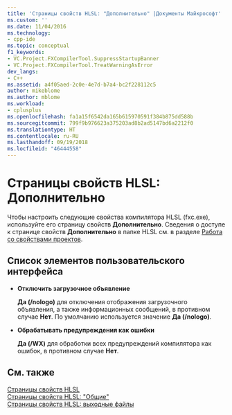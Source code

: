 ```yaml
---
title: 'Страницы свойств HLSL: "Дополнительно" |Документы Майкрософт'
ms.custom: ''
ms.date: 11/04/2016
ms.technology:
- cpp-ide
ms.topic: conceptual
f1_keywords:
- VC.Project.FXCompilerTool.SuppressStartupBanner
- VC.Project.FXCompilerTool.TreatWarningAsError
dev_langs:
- C++
ms.assetid: a4f05aed-2c0e-4e7d-b7a4-bc2f228112c5
author: mikeblome
ms.author: mblome
ms.workload:
- cplusplus
ms.openlocfilehash: fa1a15f6542da165b615970591f384b875dd588b
ms.sourcegitcommit: 799f9b976623a375203ad8b2ad5147bd6a2212f0
ms.translationtype: HT
ms.contentlocale: ru-RU
ms.lasthandoff: 09/19/2018
ms.locfileid: "46444558"
---
```

# <a name="hlsl-property-pages-advanced"></a>Страницы свойств HLSL: Дополнительно

Чтобы настроить следующие свойства компилятора HLSL (fxc.exe), используйте его страницу свойств **Дополнительно**. Сведения о доступе к странице свойств **Дополнительно** в папке HLSL см. в разделе [Работа со свойствами проектов](../ide/working-with-project-properties.md).

## <a name="uielement-list"></a>Список элементов пользовательского интерфейса

- **Отключить загрузочное объявление**

   **Да (/nologo)** для отключения отображения загрузочного объявления, а также информационных сообщений, в противном случае **Нет**. По умолчанию используется значение **Да (/nologo)**.

- **Обрабатывать предупреждения как ошибки**

   **Да (/WX)** для обработки всех предупреждений компилятора как ошибок, в противном случае **Нет**.

## <a name="see-also"></a>См. также

[Страницы свойств HLSL](../ide/hlsl-property-pages.md)<br>
[Страницы свойств HLSL: "Общие"](../ide/hlsl-property-pages-general.md)<br>
[Страницы свойств HLSL: выходные файлы](../ide/hlsl-property-pages-output-files.md)